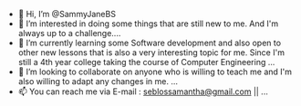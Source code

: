 - 👋 Hi, I’m @SammyJaneBS
- 👀 I’m interested in doing some things that are still new to me. And I'm always up to a challenge....
- 🌱 I’m currently learning some Software development and also open to other new lessons that is also a very interesting topic for me. 
      Since I'm still a 4th year college taking the course of Computer Engineering ...
- 💞️ I’m looking to collaborate on anyone who is willing to teach me and I'm also willing to adapt any changes in me. ...
- 📫 You can reach me via E-mail : seblossamantha@gmail.com ||   ...

<!---
SammyJaneBS/SammyJaneBS is a ✨ special ✨ repository because its `README.md` (this file) appears on your GitHub profile.
You can click the Preview link to take a look at your changes.
--->
